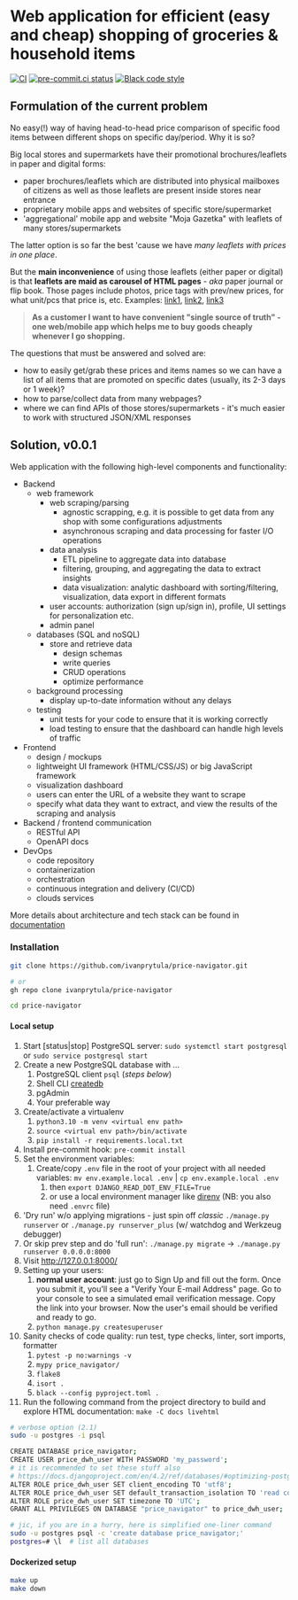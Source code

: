 # Web application for efficient (easy and cheap) shopping of groceries & household items

[![CI](https://github.com/ivanprytula/price-navigator/actions/workflows/ci.yml/badge.svg)](https://github.com/ivanprytula/price-navigator/actions/workflows/ci.yml)
[![pre-commit.ci status](https://results.pre-commit.ci/badge/github/ivanprytula/price-navigator/main.svg)](https://results.pre-commit.ci/latest/github/ivanprytula/price-navigator/main)
[![Black code style](https://img.shields.io/badge/code%20style-black-000000.svg)](https://github.com/ambv/black)

## Formulation of the current problem

No easy(!) way of having head-to-head price comparison of specific food items between different shops on specific day/period. Why it is so?

Big local stores and supermarkets have their promotional brochures/leaflets in paper and digital forms:

- paper brochures/leaflets which are distributed into physical mailboxes of citizens as well as those leaflets are present inside stores near entrance
- proprietary mobile apps and websites of specific store/supermarket
- 'aggregational' mobile app and website "Moja Gazetka" with leaflets of many stores/supermarkets

The latter option is so far the best 'cause we have _many leaflets with prices in one place_.

But the **main inconvenience** of using those leaflets (either paper or digital) is that **leaflets are maid as carousel of HTML pages** - _aka_ paper journal or flip book.
Those pages include photos, price tags with prev/new prices, for what unit/pcs that price is, etc. Examples: [link1](https://www.biedronka.pl/pl/gazetki), [link2](https://www.lidl.pl/informacje-dla-klienta/nasze-gazetki), [link3](https://leclerc.pl/gazetki/)

> **As a customer I want to have convenient "single source of truth" - one web/mobile app which helps me to buy goods cheaply whenever I go shopping.**

The questions that must be answered and solved are:

- how to easily get/grab these prices and items names so we can have a list of all items that are promoted on specific dates (usually, its 2-3 days or 1 week)?
- how to parse/collect data from many webpages?
- where we can find APIs of those stores/supermarkets - it's much easier to work with structured JSON/XML responses

## Solution, v0.0.1

Web application with the following high-level components and functionality:

- Backend
  - web framework
    - web scraping/parsing
      - agnostic scrapping, e.g. it is possible to get data from any shop with some configurations adjustments
      - asynchronous scraping and data processing for faster I/O operations
    - data analysis
      - ETL pipeline to aggregate data into database
      - filtering, grouping, and aggregating the data to extract insights
      - data visualization: analytic dashboard with sorting/filtering, visualization, data export in different formats
    - user accounts: authorization (sign up/sign in), profile, UI settings for personalization etc.
    - admin panel
  - databases (SQL and noSQL)
    - store and retrieve data
      - design schemas
      - write queries
      - CRUD operations
      - optimize performance
  - background processing
    - display up-to-date information without any delays
  - testing
    - unit tests for your code to ensure that it is working correctly
    - load testing to ensure that the dashboard can handle high levels of traffic
- Frontend
  - design / mockups
  - lightweight UI framework (HTML/CSS/JS) or big JavaScript framework
  - visualization dashboard
  - users can enter the URL of a website they want to scrape
  - specify what data they want to extract, and view the results of the scraping and analysis
- Backend / frontend communication
  - RESTful API
  - OpenAPI docs
- DevOps
  - code repository
  - containerization
  - orchestration
  - continuous integration and delivery (CI/CD)
  - clouds services

More details about architecture and tech stack can be found in [documentation](docs/project_details/project_knowledge_base/verbose_details.md)

### Installation

```bash
git clone https://github.com/ivanprytula/price-navigator.git

# or
gh repo clone ivanprytula/price-navigator

cd price-navigator
```

#### Local setup

1. Start [status|stop] PostgreSQL server: `sudo systemctl start postgresql` or `sudo service postgresql start`
2. Create a new PostgreSQL database with ...
   1. PostgreSQL client `psql` (_steps below_)
   2. Shell CLI [createdb](https://www.postgresql.org/docs/current/app-createdb.html)
   3. pgAdmin
   4. Your preferable way
3. Create/activate a virtualenv
   1. `python3.10 -m venv <virtual env path>`
   2. `source <virtual env path>/bin/activate`
   3. `pip install -r requirements.local.txt`
4. Install pre-commit hook: `pre-commit install`
5. Set the environment variables:
   1. Create/copy `.env` file in the root of your project with all needed variables: `mv env.example.local .env` | `cp env.example.local .env`
      1. then `export DJANGO_READ_DOT_ENV_FILE=True`
      2. or use a local environment manager like [direnv](https://direnv.net/) (NB: you also need `.envrc` file)
6. 'Dry run' w/o applying migrations - just spin off _classic_ `./manage.py runserver` or `./manage.py runserver_plus` (w/ watchdog and Werkzeug debugger)
7. Or skip prev step and do 'full run': `./manage.py migrate` -> `./manage.py runserver 0.0.0.0:8000`
8. Visit <http://127.0.0.1:8000/>
9. Setting up your users:
   1. **normal user account**: just go to Sign Up and fill out the form. Once you submit it, you'll see a "Verify Your E-mail Address" page. Go to your console to see a simulated email verification message. Copy the link into your browser. Now the user's email should be verified and ready to go.
   2. `python manage.py createsuperuser`
10. Sanity checks of code quality: run test, type checks, linter, sort imports, formatter
    1. `pytest -p no:warnings -v`
    2. `mypy price_navigator/`
    3. `flake8`
    4. `isort .`
    5. `black --config pyproject.toml .`
11. Run the following command from the project directory to build and explore HTML documentation: `make -C docs livehtml`

```bash
# verbose option (2.1)
sudo -u postgres -i psql

CREATE DATABASE price_navigator;
CREATE USER price_dwh_user WITH PASSWORD 'my_password';
# it is recommended to set these stuff also
# https://docs.djangoproject.com/en/4.2/ref/databases/#optimizing-postgresql-s-configuration
ALTER ROLE price_dwh_user SET client_encoding TO 'utf8';
ALTER ROLE price_dwh_user SET default_transaction_isolation TO 'read committed';
ALTER ROLE price_dwh_user SET timezone TO 'UTC';
GRANT ALL PRIVILEGES ON DATABASE "price_navigator" to price_dwh_user;

# jic, if you are in a hurry, here is simplified one-liner command
sudo -u postgres psql -c 'create database price_navigator;'
postgres=# \l  # list all databases
```

#### Dockerized setup

```bash
make up
make down
```
